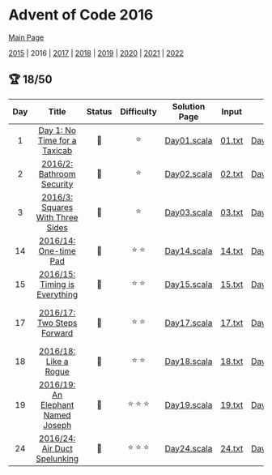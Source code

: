 

# Advent of Code 2016

[Main Page](https://adventofcode.com/2016)

[2015](/src/main/scala/advent_of_scala/2015/README.md) | 2016 | [2017](/src/main/scala/advent_of_scala/2017/README.md) | [2018](/src/main/scala/advent_of_scala/2018/README.md) | [2019](/src/main/scala/advent_of_scala/2019/README.md) | [2020](/src/main/scala/advent_of_scala/2020/README.md) | [2021](/src/main/scala/advent_of_scala/2021/README.md) | [2022](/src/main/scala/advent_of_scala/2022/README.md)

## :trophy: 18/50


| Day | Title | Status | Difficulty | Solution Page | Input | Test Page | Answer | Tags | 
| :---: | :------: | :---: | :---: | :---: | :---: | :---: | :---: | :---: |
| 1 | [Day 1: No Time for a Taxicab](https://adventofcode.com/2016/day/1) | :1st_place_medal: | :star:  | [Day01.scala](/src/main/scala/advent_of_scala/2016/Day01.scala) | [01.txt](/src/main/resources/inputs/2016/01.txt) | [Day01Suite.scala](/src/test/scala/advent_of_scala/2016/Day01Suite.scala) | (253, 126) | grid2d,walk |
| 2 | [2016/2: Bathroom Security](https://adventofcode.com/2016/day/2) | :1st_place_medal: | :star:  | [Day02.scala](/src/main/scala/advent_of_scala/2016/Day02.scala) | [02.txt](/src/main/resources/inputs/2016/02.txt) | [Day02Suite.scala](/src/test/scala/advent_of_scala/2016/Day02Suite.scala) | ("76792", "A7AC3") | walk,string-result |
| 3 | [2016/3: Squares With Three Sides](https://adventofcode.com/2016/day/3) | :1st_place_medal: | :star:  | [Day03.scala](/src/main/scala/advent_of_scala/2016/Day03.scala) | [03.txt](/src/main/resources/inputs/2016/03.txt) | [Day03Suite.scala](/src/test/scala/advent_of_scala/2016/Day03Suite.scala) | (993, 1849) | geometry,matrix |
| 14 | [2016/14: One-time Pad](https://adventofcode.com/2016/day/14) | :1st_place_medal: | :star: :star:  | [Day14.scala](/src/main/scala/advent_of_scala/2016/Day14.scala) | [14.txt](/src/main/resources/inputs/2016/14.txt) | [Day14Suite.scala](/src/test/scala/advent_of_scala/2016/Day14Suite.scala) | (15_168, 20_864) | md5,digest,very-slow,inline-input |
| 15 | [2016/15: Timing is Everything](https://adventofcode.com/2016/day/15) | :1st_place_medal: | :star: :star:  | [Day15.scala](/src/main/scala/advent_of_scala/2016/Day15.scala) | [15.txt](/src/main/resources/inputs/2016/15.txt) | [Day15Suite.scala](/src/test/scala/advent_of_scala/2016/Day15Suite.scala) | (317_371, 2_080_951) | sequence-query |
| 17 | [2016/17: Two Steps Forward](https://adventofcode.com/2016/day/17) | :1st_place_medal: | :star: :star:  | [Day17.scala](/src/main/scala/advent_of_scala/2016/Day17.scala) | [17.txt](/src/main/resources/inputs/2016/17.txt) | [Day17Suite.scala](/src/test/scala/advent_of_scala/2016/Day17Suite.scala) | ("DURLDRRDRD", 650) | graph-traversal,md5,inline-input,assymmetric-result |
| 18 | [2016/18: Like a Rogue](https://adventofcode.com/2016/day/18) | :1st_place_medal: | :star: :star:  | [Day18.scala](/src/main/scala/advent_of_scala/2016/Day18.scala) | [18.txt](/src/main/resources/inputs/2016/18.txt) | [Day18Suite.scala](/src/test/scala/advent_of_scala/2016/Day18Suite.scala) | (1951, 20_002_936) | bitwise,bignum |
| 19 | [2016/19: An Elephant Named Joseph](https://adventofcode.com/2016/day/19) | :1st_place_medal: | :star: :star: :star:  | [Day19.scala](/src/main/scala/advent_of_scala/2016/Day19.scala) | [19.txt](/src/main/resources/inputs/2016/19.txt) | [Day19Suite.scala](/src/test/scala/advent_of_scala/2016/Day19Suite.scala) | (1_842_613, 1_424_135) | bitwise,linked-list,mutation |
| 24 | [2016/24: Air Duct Spelunking](https://adventofcode.com/2016/day/24) | :1st_place_medal: | :star: :star: :star:  | [Day24.scala](/src/main/scala/advent_of_scala/2016/Day24.scala) | [24.txt](/src/main/resources/inputs/2016/24.txt) | [Day24Suite.scala](/src/test/scala/advent_of_scala/2016/Day24Suite.scala) | (462, 676) | graph-traversal,tsp |

